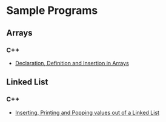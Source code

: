 # Sample Programs

## Arrays

### C++

- [Declaration, Definition and Insertion in Arrays](C++/arrays_1.cpp) 

## Linked List

### C++
- [Inserting, Printing and Popping values out of a Linked List](C++/linked_lists.cpp)
